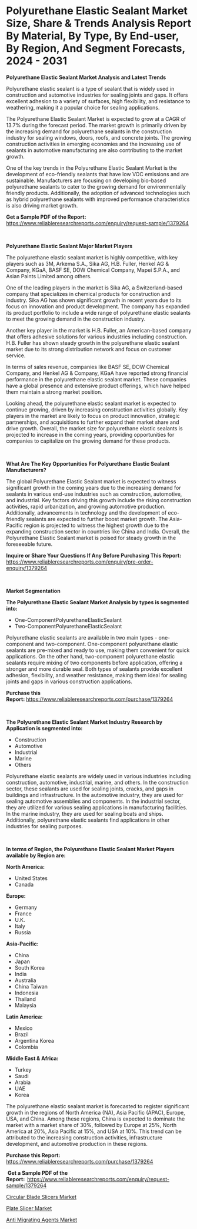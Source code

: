 <p><h1>Polyurethane Elastic Sealant Market Size, Share & Trends Analysis Report By Material, By Type, By End-user, By Region, And Segment Forecasts, 2024 - 2031</h1></p><p><strong>Polyurethane Elastic Sealant Market Analysis and Latest Trends</strong></p>
<p><p>Polyurethane elastic sealant is a type of sealant that is widely used in construction and automotive industries for sealing joints and gaps. It offers excellent adhesion to a variety of surfaces, high flexibility, and resistance to weathering, making it a popular choice for sealing applications.</p><p>The Polyurethane Elastic Sealant Market is expected to grow at a CAGR of 13.7% during the forecast period. The market growth is primarily driven by the increasing demand for polyurethane sealants in the construction industry for sealing windows, doors, roofs, and concrete joints. The growing construction activities in emerging economies and the increasing use of sealants in automotive manufacturing are also contributing to the market growth.</p><p>One of the key trends in the Polyurethane Elastic Sealant Market is the development of eco-friendly sealants that have low VOC emissions and are sustainable. Manufacturers are focusing on developing bio-based polyurethane sealants to cater to the growing demand for environmentally friendly products. Additionally, the adoption of advanced technologies such as hybrid polyurethane sealants with improved performance characteristics is also driving market growth.</p></p>
<p><strong>Get a Sample PDF of the Report:&nbsp;</strong> <a href="https://www.reliableresearchreports.com/enquiry/request-sample/1379264">https://www.reliableresearchreports.com/enquiry/request-sample/1379264</a></p>
<p>&nbsp;</p>
<p><strong>Polyurethane Elastic Sealant Major Market Players</strong></p>
<p><p>The polyurethane elastic sealant market is highly competitive, with key players such as 3M, Arkema S.A., Sika AG, H.B. Fuller, Henkel AG & Company, KGaA, BASF SE, DOW Chemical Company, Mapei S.P.A., and Asian Paints Limited among others.</p><p>One of the leading players in the market is Sika AG, a Switzerland-based company that specializes in chemical products for construction and industry. Sika AG has shown significant growth in recent years due to its focus on innovation and product development. The company has expanded its product portfolio to include a wide range of polyurethane elastic sealants to meet the growing demand in the construction industry.</p><p>Another key player in the market is H.B. Fuller, an American-based company that offers adhesive solutions for various industries including construction. H.B. Fuller has shown steady growth in the polyurethane elastic sealant market due to its strong distribution network and focus on customer service.</p><p>In terms of sales revenue, companies like BASF SE, DOW Chemical Company, and Henkel AG & Company, KGaA have reported strong financial performance in the polyurethane elastic sealant market. These companies have a global presence and extensive product offerings, which have helped them maintain a strong market position.</p><p>Looking ahead, the polyurethane elastic sealant market is expected to continue growing, driven by increasing construction activities globally. Key players in the market are likely to focus on product innovation, strategic partnerships, and acquisitions to further expand their market share and drive growth. Overall, the market size for polyurethane elastic sealants is projected to increase in the coming years, providing opportunities for companies to capitalize on the growing demand for these products.</p></p>
<p>&nbsp;</p>
<p><strong>What Are The Key Opportunities For Polyurethane Elastic Sealant Manufacturers?</strong></p>
<p><p>The global Polyurethane Elastic Sealant market is expected to witness significant growth in the coming years due to the increasing demand for sealants in various end-use industries such as construction, automotive, and industrial. Key factors driving this growth include the rising construction activities, rapid urbanization, and growing automotive production. Additionally, advancements in technology and the development of eco-friendly sealants are expected to further boost market growth. The Asia-Pacific region is projected to witness the highest growth due to the expanding construction sector in countries like China and India. Overall, the Polyurethane Elastic Sealant market is poised for steady growth in the foreseeable future.</p></p>
<p><strong>Inquire or Share Your Questions If Any Before Purchasing This Report:</strong> <a href="https://www.reliableresearchreports.com/enquiry/pre-order-enquiry/1379264">https://www.reliableresearchreports.com/enquiry/pre-order-enquiry/1379264</a></p>
<p>&nbsp;</p>
<p><strong>Market Segmentation</strong></p>
<p><strong>The Polyurethane Elastic Sealant Market Analysis by types is segmented into:</strong></p>
<p><ul><li>One-ComponentPolyurethaneElasticSealant</li><li>Two-ComponentPolyurethaneElasticSealant</li></ul></p>
<p><p>Polyurethane elastic sealants are available in two main types - one-component and two-component. One-component polyurethane elastic sealants are pre-mixed and ready to use, making them convenient for quick applications. On the other hand, two-component polyurethane elastic sealants require mixing of two components before application, offering a stronger and more durable seal. Both types of sealants provide excellent adhesion, flexibility, and weather resistance, making them ideal for sealing joints and gaps in various construction applications.</p></p>
<p><strong>Purchase this Report:&nbsp;</strong><a href="https://www.reliableresearchreports.com/purchase/1379264">https://www.reliableresearchreports.com/purchase/1379264</a></p>
<p>&nbsp;</p>
<p><strong>The Polyurethane Elastic Sealant Market Industry Research by Application is segmented into:</strong></p>
<p><ul><li>Construction</li><li>Automotive</li><li>Industrial</li><li>Marine</li><li>Others</li></ul></p>
<p><p>Polyurethane elastic sealants are widely used in various industries including construction, automotive, industrial, marine, and others. In the construction sector, these sealants are used for sealing joints, cracks, and gaps in buildings and infrastructure. In the automotive industry, they are used for sealing automotive assemblies and components. In the industrial sector, they are utilized for various sealing applications in manufacturing facilities. In the marine industry, they are used for sealing boats and ships. Additionally, polyurethane elastic sealants find applications in other industries for sealing purposes.</p></p>
<p>&nbsp;</p>
<p><strong>In terms of Region, the Polyurethane Elastic Sealant Market Players available by Region are:</strong></p>
<p>
    <p> <strong> North America: </strong>
        <ul>
            <li>United States</li>
            <li>Canada</li>
        </ul>
        </p> 
    <p> <strong> Europe: </strong>
        <ul>
            <li>Germany</li>
            <li>France</li>
            <li>U.K.</li>
            <li>Italy</li>
            <li>Russia</li>
        </ul>
        </p> 
    <p> <strong> Asia-Pacific: </strong>
        <ul>
            <li>China</li>
            <li>Japan</li>
            <li>South Korea</li>
            <li>India</li>
            <li>Australia</li>
            <li>China Taiwan</li>
            <li>Indonesia</li>
            <li>Thailand</li>
            <li>Malaysia</li>
        </ul>
        </p> 
    <p> <strong> Latin America: </strong>
        <ul>
            <li>Mexico</li>
            <li>Brazil</li>
            <li>Argentina Korea</li>
            <li>Colombia</li>
        </ul>
        </p> 
    <p> <strong> Middle East & Africa: </strong>
        <ul>
            <li>Turkey</li>
            <li>Saudi</li>
            <li>Arabia</li>
            <li>UAE</li>
            <li>Korea</li>
        </ul>
    </p>
    </p>
<p><p>The polyurethane elastic sealant market is forecasted to register significant growth in the regions of North America (NA), Asia Pacific (APAC), Europe, USA, and China. Among these regions, China is expected to dominate the market with a market share of 30%, followed by Europe at 25%, North America at 20%, Asia Pacific at 15%, and USA at 10%. This trend can be attributed to the increasing construction activities, infrastructure development, and automotive production in these regions.</p></p>
<p><strong>Purchase this Report: </strong><a href="https://www.reliableresearchreports.com/purchase/1379264">https://www.reliableresearchreports.com/purchase/1379264</a></p>
<p>&nbsp;<strong>Get a Sample PDF of the Report:&nbsp;&nbsp;</strong><a href="https://www.reliableresearchreports.com/enquiry/request-sample/1379264">https://www.reliableresearchreports.com/enquiry/request-sample/1379264</a></p>
<p><strong></strong></p>
<p><p><a href="https://view.publitas.com/reportprime-1/circular-blade-slicers-market-size-and-examines-its-market-scope-with-a-primary-focus-on-growth-opportunities-and-forecasted-trends-spanning-from-2023-to-2030/">Circular Blade Slicers Market</a></p><p><a href="https://view.publitas.com/reportprime-1/plate-slicer-market-with-the-goal-of-estimating-the-market-size-and-future-growth-potential-of-various-market-segments-based-on-component-applications-end-user-and-region/">Plate Slicer Market</a></p><p><a href="https://view.publitas.com/reportprime-1/anti-migrating-agents-market-a-comprehensive-report-of-its-market-share-growth-trends-2023-2030/">Anti Migrating Agents Market</a></p></p>